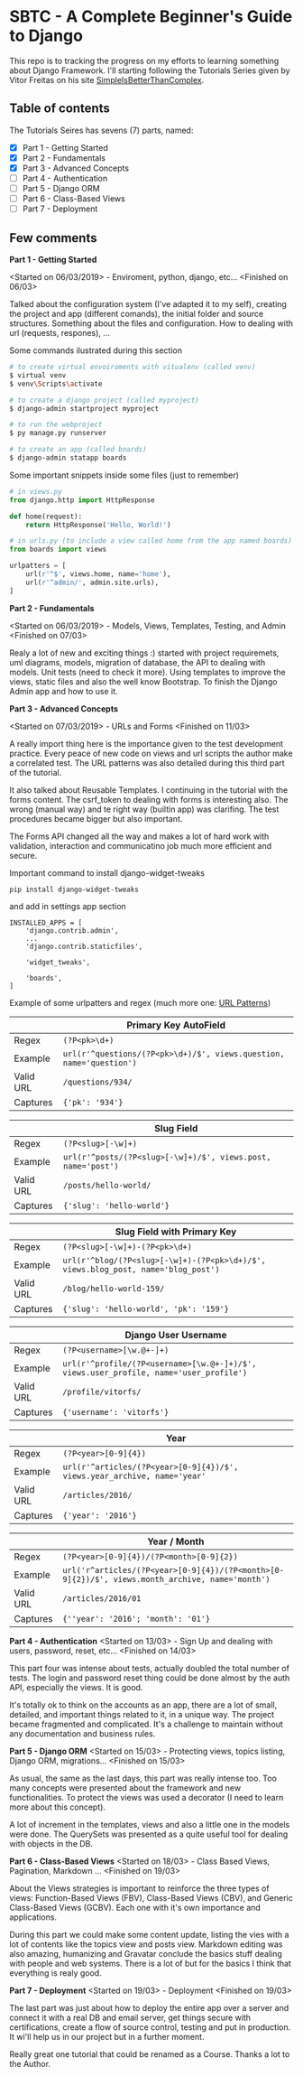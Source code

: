 
# SBTC - A Complete Beginner's Guide to Django

This repo is to tracking the progress on my efforts to learning something about Django Framework. I'll starting following the Tutorials Series given by Vitor Freitas on his site [SimpleIsBetterThanComplex](http://simpleisbetterthancomplex.com/).

## Table of contents

The Tutorials Seires has sevens (7) parts, named:

- [x] Part 1 - Getting Started
- [x] Part 2 - Fundamentals
- [x] Part 3 - Advanced Concepts
- [ ] Part 4 - Authentication
- [ ] Part 5 - Django ORM
- [ ] Part 6 - Class-Based Views
- [ ] Part 7 - Deployment

## Few comments

__Part 1 - Getting Started__

<Started on 06/03/2019> - Enviroment, python, django, etc... 
<Finished on 06/03>

Talked about the configuration system (I've adapted it to my self), creating the project and app (different comands), the initial folder and source structures. Something about the files and configuration. How to dealing with url (requests, respones), ...

Some commands ilustrated during this section

```bash
# to create virtual envoiroments with vitualenv (called venv)
$ virtual venv
$ venv\Scripts\activate

# to create a django project (called myproject)
$ django-admin startproject myproject

# to run the webproject
$ py manage.py runserver

# to create an app (called boards)
$ django-admin statapp boards

```

Some important snippets inside some files (just to remember)
```python
# in views.py
from django.http import HttpResponse

def home(request):
    return HttpResponse('Hello, World!')

# in urls.py (to include a view called home from the app named boards)
from boards import views

urlpatters = [
    url(r'^$', views.home, name='home'),
    url(r'^admin/', admin.site.urls),
]
```

__Part 2 - Fundamentals__

<Started on 06/03/2019> - Models, Views, Templates, Testing, and Admin 
<Finished on 07/03>

Realy a lot of new and exciting things :) started with project requiremets, uml diagrams, models, migration of database, the API to dealing with models. Unit tests (need to check it more). Using templates to improve the views, static files and also the well know Bootstrap. To finish the Django Admin app and how to use it.

__Part 3 - Advanced Concepts__

<Started on 07/03/2019> - URLs and Forms 
<Finished on 11/03>

A really import thing here is the importance given to the test development practice. Every peace of new code on views and url scripts the author make a correlated test. The URL patterns was also detailed during this third part of the tutorial.

It also talked about Reusable Templates. I continuing in the tutorial with the forms content. The csrf_token to dealing with forms is interesting also. The wrong (manual way) and te right way (builtin app) was clarifing. The test procedures became bigger but also important.

The Forms API changed all the way and makes a lot of hard work with validation, interaction and communicatino job much more efficient and secure.

Important command to install django-widget-tweaks

```
pip install django-widget-tweaks
```
and add in settings app section
```
INSTALLED_APPS = [
    'django.contrib.admin',
    ...
    'django.contrib.staticfiles',

    'widget_tweaks',

    'boards',
]
```

Example of some urlpatters and regex (much more one: [URL Patterns](https://simpleisbetterthancomplex.com/references/2016/10/10/url-patterns.html))


| |**Primary Key AutoField**
-----|-------
Regex | ```(?P<pk>\d+)```
Example | ```url(r'^questions/(?P<pk>\d+)/$', views.question, name='question')```
Valid URL | ```/questions/934/```
Captures | ```{'pk': '934'}```


| |**Slug Field**
-----|-------
Regex | ```(?P<slug>[-\w]+)```
Example | ```url(r'^posts/(?P<slug>[-\w]+)/$', views.post, name='post')```
Valid URL | ```/posts/hello-world/```
Captures | ```{'slug': 'hello-world'}```


| |**Slug Field with Primary Key**
-----|-------
Regex | ```(?P<slug>[-\w]+)-(?P<pk>\d+)```
Example | ```url(r'^blog/(?P<slug>[-\w]+)-(?P<pk>\d+)/$', views.blog_post, name='blog_post')```
Valid URL | ```/blog/hello-world-159/```
Captures | ```{'slug': 'hello-world', 'pk': '159'}```


| |**Django User Username**
-----|-------
Regex | ```(?P<username>[\w.@+-]+)```
Example | ```url(r'^profile/(?P<username>[\w.@+-]+)/$', views.user_profile, name='user_profile')```
Valid URL | ```/profile/vitorfs/```
Captures | ```{'username': 'vitorfs'}```


| |**Year**
-----|-------
Regex | ```(?P<year>[0-9]{4})```
Example | ```url(r'^articles/(?P<year>[0-9]{4})/$', views.year_archive, name='year'```
Valid URL | ```/articles/2016/```
Captures | ```{'year': '2016'}```


| |**Year / Month**
-----|-------
Regex | ```(?P<year>[0-9]{4})/(?P<month>[0-9]{2})```
Example | ```url('r^articles/(?P<year>[0-9]{4})/(?P<month>[0-9]{2})/$', views.month_archive, name='month')```
Valid URL | ```/articles/2016/01```
Captures | ```{''year': '2016'; 'month': '01'}```




__Part 4 - Authentication__
<Started on 13/03> - Sign Up and dealing with users, password, reset, etc... 
<Finished on 14/03>

This part four was intense about tests, actually doubled the total number of tests. The login and password reset thing could be done almost by the auth API, especially the views. It is good.

It's totally ok to think on the accounts as an app, there are a lot of small, detailed, and important things related to it, in a unique way. The project became fragmented and complicated. It's a challenge to maintain without any documentation and business rules.


__Part 5 - Django ORM__
<Started on 15/03> - Protecting views, topics listing, Django ORM, migrations...
<Finished on 15/03>

As usual, the same as the last days, this part was really intense too. Too many concepts were presented about the framework and new functionalities. To protect the views was used a decorator (I need to learn more about this concept).

A lot of increment in the templates, views and also a little one in the models were done. The QuerySets was presented as a quite useful tool for dealing with objects in the DB.


__Part 6 - Class-Based Views__
<Started on 18/03> - Class Based Views, Pagination, Markdown ...
<Finished on 19/03>

About the Views strategies is important to reinforce the three types of views: Function-Based Views (FBV), Class-Based Views (CBV), and Generic Class-Based Views (GCBV). Each one with it's own importance and applications.

During this part we could make some content update, listing the vies with a lot of contents like the topics view and posts view. Markdown editing was also amazing, humanizing and Gravatar conclude the basics stuff dealing with people and web systems. There is a lot of but for the basics I think that everything is realy good.


__Part 7 - Deployment__
<Started on 19/03> - Deployment
<Finished on 19/03>


The last part was just about how to deploy the entire app over a server and connect it with a real DB and email server, get things secure with certifications, create a flow of source control, testing and put in production. It wi'll help us in our project but in a further moment.

Really great one tutorial that could be renamed as a Course. Thanks a lot to the Author.

